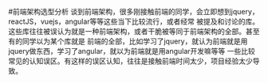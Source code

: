 #前端架构选型分析
谈到前端架构，很多刚接触前端的同学，会立即想到jquery，reactJS，vuejs，angular等等这些当下比较流行，或者经常
被提及和讨论的库。这些库往往被误认为就是一种前端架构，或者干脆被等同于前端架构的全部。甚至有的同学以为某个库就是
前端的全部，比如学习了jquery，就认为前端就是用jquery做东西，学习了angular，就以为前端就是用angular开发嘛等等
一些比较常见的认知误区。有这样的误区认知，往往是接触前端时间太少，项目经验太少导致。
